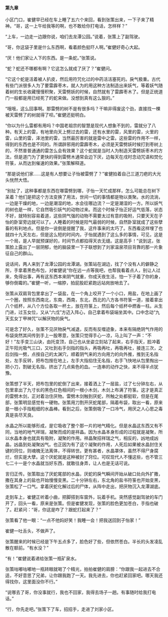#### 第九章

小区门口，崔健早已经在车上睡了五六个来回，看到张策出来，一下子来了精神。“哥，这一上午给我等的啊，也不敢给你打电话，怎样样？”

“上车，一边走一边跟你说，咱们去龙潭公园。”说着，张策上了副驾驶。

“哥，你这袋子里是什么东西啊，看着颜色挺吓人啊。”崔健好奇心大起。

“厌！他们家让人下的东西。是一条蛇。”张策说。

“蛇？蛇还不哪都有啊？它这怎么就成了厌了？”崔健问。

“它这个蛇是活着被人扒皮，然后用符咒化过的中药活活塞死的。戾气极重。古代有些门派很多人为了要雷霹枣木，就人为的用这种方法制造出来妖气，等着妖气随着树的生长收藏慢慢积聚，天雷劈妖的时候，自然就有了雷霹枣木了。但是正统道门一般都是用已经死了的蛇来做。没想到真有这么狠的。”

“哦哦，这么回事啊。那雷劈的树不是有很多吗？干嘛非得废这个劲，直接找一棵被天雷劈了的树就得了呗。”崔健还挺明白。

“你以为什么雷都有用吗？中国老祖宗的智慧是现代人想象不到的，雷就分了八种。有天上的雷，有地里向天上劈过去的雷，还有水里的雷，风里的雷，火里的雷，山里的雷，泽池里的雷，当然最厉害的就是雷中之雷。这些雷的作用不一样，得到的东西也是不同的。所谓辟邪用的雷霹枣木，必须是天雷劈妖时候打到枣树上的，不然普普通通的雷怎么会有效果？这个蛇就是当时人为制造天雷劈妖枣木的方法，但是道门为了更快的得到雷劈木通常会边下厌，边每天在戌时念动咒语和焚化符箓，从而达到催速的效果。”张策解释道。

“那是说他们家……这是有人想要让子怡被雷劈了？”崔健拍着自己三道刀疤的大光头恍然大悟。

“别扯了，这种事都是东西在哪雷劈到哪，子怡一天忙成那样，怎么可能总在树下呆着？他们是把这个方法变换了用法，世间一切的事情都是物以类聚。水的流淌，一边是干燥的地，一边是潮湿的地，水会往哪边流？一定是潮湿的一方。所以妖气的树也是一样，它自然吸引妖气的动物过来。而这个时候子怡正好运气低落，状态不好，就特别容易着道，这些阴气强的动物不需要太过有意的吸附，只要天天在子怡的卧室旁边就可以了。人睡着的时候是阳气最弱的时候，自然卧室就成了这些孽畜的有利地点。但是你一说倒是提醒了我，这件事来的太巧了。东西看这样埋了也就四十九天左右，但是这么短的时间内，子怡就遇到了这么多的事情，可见，这是一个局，是人早就预谋好的，时间节点都掐得天衣无缝。这是高手！”说到这，张策脸上露出了一层阴郁，他的脑袋里一下子联想到了刘家温泉项目背靠的那一片象征自己的群山。

说话间，两人来到了龙潭公园的龙潭湖。张策站在湖边，找了个没有人的僻静之所，手拿着黑色布包，对崔健说“你在远一点等我吧，也帮我看着点人，别让人过来，免得出事，再有这东西本来阴气就重，你成天夜生活，怕一下子着了你的身，够你倒霉的。”崔健一听，一缩脖，拍屁股赶紧跑远站岗放哨去了。

张策从双肩背包里拿出了一袋盐，在一个角上咬开了一个小口，用盐，在地上画了一个圈，按照东西南北，东南，西南，东北，西北的八方各书符箓一道，接着拿出八个纸杯，从八个方位各取一杯土，放在符箓上，然后每个纸杯中燃香一柱。从生门进，过玉女位，又从“六戊”方迈入阵心，自己拿着布袋端坐其中。口中念动“九天玄女丁甲神咒”以解厌物的戾气。

可是念了好久，张策不见厌物戾气减退，反而有反噬迹象，本来有隔绝阴气作用的布袋突然其间传到手上一股寒意，张策只觉得手心一凉，马上叫了一声：“不好！”左手变三山诀，由托变顶，自己也从坐姿立刻站了起来，右手指天，脸冲着正午阳光吸气三口，又吐到右手剑指的指头，再吸再吐，再吸再吐，接连三次，之后剑指一劈，点按自己的太渊穴，顺着阴气来的方向用力的向外推，推到无名指处，左手反转，把布包按在地上，左手大指掐住无名指，右手飞快地从包里掏出一把小刀，割破无名指，挤出了几点紫色的血。一连串的动作之快，来不得半点犹豫。

张策想了半天，把布包里的蛇倒了出来，接着洒上了一层盐，过了七分钟左右，从包里拿出了九寸长的黑色红色相间的一根小木剑，木剑上布满了符箓。这才是真正的雷劈木剑，正对着治住厌物。雷劈木剑触到厌蛇，所触之处都挺软，但是在尾部，张策明显感觉有一硬物。张策用刀割开厌蛇尾部，隔着布袋，取出一看，原来是一根小手指粗细的水晶棒。看到之后，张策倒吸了一口冷气，用厌之人心思之毒真是丧尽天良。

水晶之所以能够形成，是它吸收了整个那一片的地气精化。但是水晶这东西又有不同，当地的地气祥瑞，凝聚而成的是祥晶。因为水晶本身形成的过程就是凝聚，所以水晶本身也就具有吸附，凝聚的作用。祥晶聚招祥瑞之气，相反的，凶地成凶晶，凶晶到处凝聚凶气。也正因为有了这个凝聚的作用，人死后如果被水晶封住关键的窍位，则魂魄无法离体，不得转世。更有甚者，水晶罩体，虽然不得尸身腐烂，但实是大孽。这个厌蛇就是这种被封了窍位。可叹现代人不懂这些，也不管三七二十一是个水晶就当好东西，就敢往身弄，让人也是无话可说。

言归正传。张策取出了厌蛇尾部的水晶，厌蛇的戾气瞬间开始从破口处向外扩撒，撒在其身上的盐也开始慢慢变黑。二十分钟左右，东北角的盐书符箓也开始变黑，张策松了一口气。拿着厌蛇化解过后的尸体，从阵中走出，把厌物沉入龙潭湖底。

走到车上，崔健正听着小曲，把脚搭到车窗外，玩着手机。突然感觉副驾驶的车门开了，回头一看，原来是张策。但是崔健发现，张策的脸色更加苍白，手指也破了。赶紧问：“哥，你这是咋了？跟蛇打起来了？”

张策看了他一眼：“一点不他妈好笑！我睡一会！把我送回到子怡家！”

崔健一吐舌头，不做声了。

张策醒来的时候已经是下午五点多了，脸色好了些，但依然苍白。半长的头发凌乱散在额前。“有水没？”

“有！”崔健说着递给张策一瓶矿泉水。

张策咕嘟咕嘟地一瓶转眼就喝了个精光，拍拍崔健的肩膀：“你跟我一起进去不合适，不好意思了兄弟，让你跟我跑了一天。我先进去，你也赶紧回家吧。哪天我还得找你，这里面没你不行。”

“说哪去了哥，你没事就行，我也不回家，我得去场子一趟。有事随时给我打电话。”

“行，你先走吧。”张策下了车，招招手，走进了刘家小区。

